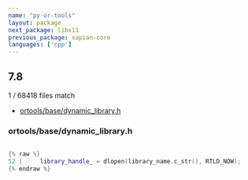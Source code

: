```yaml
---
name: "py-or-tools"
layout: package
next_package: libx11
previous_package: xapian-core
languages: ['cpp']
---
```

## 7.8
1 / 68418 files match

 - [ortools/base/dynamic_library.h](#ortoolsbasedynamic_libraryh)

### ortools/base/dynamic_library.h

```cpp

{% raw %}
52 |     library_handle_ = dlopen(library_name.c_str(), RTLD_NOW);
{% endraw %}

```